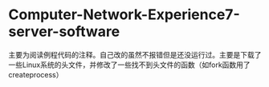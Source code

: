 # Computer-Network-Experience7-server-software
主要为阅读例程代码的注释。自己改的虽然不报错但是还没运行过。主要是下载了一些Linux系统的头文件，并修改了一些找不到头文件的函数（如fork函数用了createprocess）
